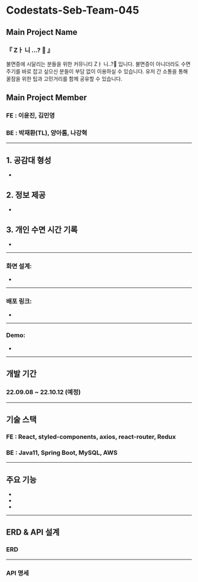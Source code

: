 # Codestats-Seb-Team-045

## Main Project Name 
###  『 Zㅏ 니 …? 🌙 』

불면증에 시달리는 분들을 위한 커뮤니티  Zㅏ 니..?🌙  입니다.
불면증이 아니더라도 수면 주기를 바로 잡고 싶으신 분들이 부담 없이 이용하실 수 있습니다.
유저 간 소통을 통해 꿀잠을 위한 팁과 고민거리를 함께 공유할 수 있습니다.

## Main Project Member 
### FE : 이윤진, 김민영
### BE : 박재환(TL), 양아롬, 나강혁

---
## 1. 공감대 형성
 - 

## 2. 정보 제공
 - 

## 3. 개인 수면 시간 기록
 -
 
 
---

### 화면 설계:
 - 


---
### 배포 링크:
 - 


---
### Demo:
 - 



---

## 개발 기간
### 22.09.08 ~ 22.10.12 (예정)

---

## 기술 스택

### FE : React, styled-components, axios, react-router, Redux
### BE : Java11, Spring Boot, MySQL, AWS

---

## 주요 기능
 - 
 -
 -
---

## ERD & API 설계

### ERD


---

### API 명세




